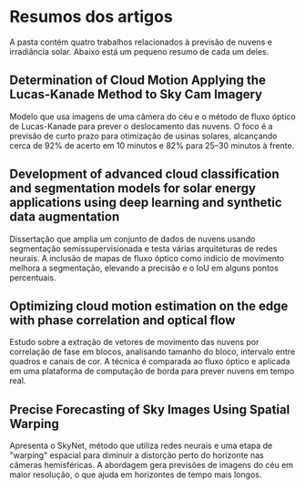 # Resumos dos artigos

A pasta contém quatro trabalhos relacionados à previsão de nuvens e irradiância solar. Abaixo está um pequeno resumo de cada um deles.

## Determination of Cloud Motion Applying the Lucas-Kanade Method to Sky Cam Imagery
Modelo que usa imagens de uma câmera do céu e o método de fluxo óptico de Lucas-Kanade para prever o deslocamento das nuvens. O foco é a previsão de curto prazo para otimização de usinas solares, alcançando cerca de 92% de acerto em 10 minutos e 82% para 25–30 minutos à frente.

## Development of advanced cloud classification and segmentation models for solar energy applications using deep learning and synthetic data augmentation
Dissertação que amplia um conjunto de dados de nuvens usando segmentação semissupervisionada e testa várias arquiteturas de redes neurais. A inclusão de mapas de fluxo óptico como indício de movimento melhora a segmentação, elevando a precisão e o IoU em alguns pontos percentuais.

## Optimizing cloud motion estimation on the edge with phase correlation and optical flow
Estudo sobre a extração de vetores de movimento das nuvens por correlação de fase em blocos, analisando tamanho do bloco, intervalo entre quadros e canais de cor. A técnica é comparada ao fluxo óptico e aplicada em uma plataforma de computação de borda para prever nuvens em tempo real.

## Precise Forecasting of Sky Images Using Spatial Warping
Apresenta o SkyNet, método que utiliza redes neurais e uma etapa de "warping" espacial para diminuir a distorção perto do horizonte nas câmeras hemisféricas. A abordagem gera previsões de imagens do céu em maior resolução, o que ajuda em horizontes de tempo mais longos.
